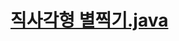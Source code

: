 [직사각형 별찍기]: https://github.com/gogoma-code/programmers-codding-test/tree/main/LEVEL%201

# [직사각형 별찍기.java][직사각형 별찍기]